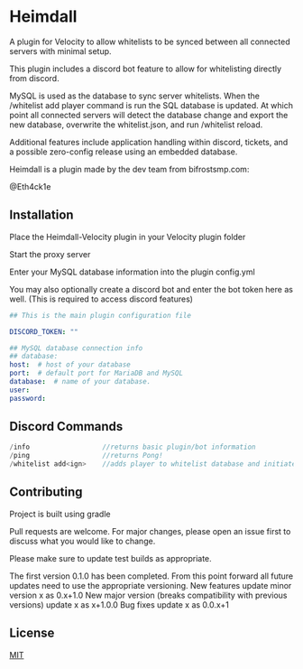 # Heimdall

A plugin for Velocity to allow whitelists to be synced between all connected servers with minimal setup.

This plugin includes a discord bot feature to allow for whitelisting directly from discord.

MySQL is used as the database to sync server whitelists. When the /whitelist add player command is run the SQL database
is updated. At which point all connected servers will detect the database change and export the new database, overwrite
the whitelist.json, and run /whitelist reload.

Additional features include application handling within discord, tickets, and a possible zero-config release using an
embedded database.

Heimdall is a plugin made by the dev team from bifrostsmp.com:

@Eth4ck1e

## Installation

Place the Heimdall-Velocity plugin in your Velocity plugin folder

Start the proxy server

Enter your MySQL database information into the plugin config.yml

You may also optionally create a discord bot and enter the bot token here as well. (This is required to access discord
features)

```yaml
## This is the main plugin configuration file

DISCORD_TOKEN: ""

## MySQL database connection info
## database:
host:  # host of your database
port:  # default port for MariaDB and MySQL
database:  # name of your database. 
user:
password: 
```

## Discord Commands

```java
/info                  //returns basic plugin/bot information
/ping                  //returns Pong!
/whitelist add<ign>    //adds player to whitelist database and initiates whitelist sync
```

## Contributing

Project is built using gradle

Pull requests are welcome. For major changes, please open an issue first to discuss what you would like to change.

Please make sure to update test builds as appropriate.

The first version 0.1.0 has been completed. From this point forward all future updates need to use the appropriate
versioning. New features update minor version x as 0.x+1.0 New major version (breaks compatibility with previous
versions) update x as x+1.0.0 Bug fixes update x as 0.0.x+1

## License

[MIT](https://choosealicense.com/licenses/mit/)

